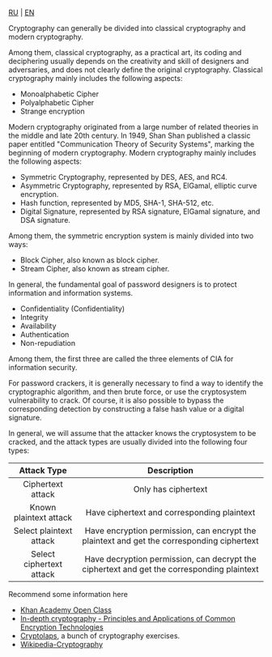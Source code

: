 [RU](./introduction.md) | [EN](./introduction-en.md)

Cryptography can generally be divided into classical cryptography and modern cryptography.

Among them, classical cryptography, as a practical art, its coding and deciphering usually depends on the creativity and skill of designers and adversaries, and does not clearly define the original cryptography. Classical cryptography mainly includes the following aspects:

- Monoalphabetic Cipher
- Polyalphabetic Cipher
- Strange encryption

Modern cryptography originated from a large number of related theories in the middle and late 20th century. In 1949, Shan Shan published a classic paper entitled "Communication Theory of Security Systems", marking the beginning of modern cryptography. Modern cryptography mainly includes the following aspects:

- Symmetric Cryptography, represented by DES, AES, and RC4.
- Asymmetric Cryptography, represented by RSA, ElGamal, elliptic curve encryption.
- Hash function, represented by MD5, SHA-1, SHA-512, etc.
- Digital Signature, represented by RSA signature, ElGamal signature, and DSA signature.

Among them, the symmetric encryption system is mainly divided into two ways:

- Block Cipher, also known as block cipher.
- Stream Cipher, also known as stream cipher.

In general, the fundamental goal of password designers is to protect information and information systems.

- Confidentiality (Confidentiality)
- Integrity
- Availability
- Authentication
- Non-repudiation

Among them, the first three are called the three elements of CIA for information security.

For password crackers, it is generally necessary to find a way to identify the cryptographic algorithm, and then brute force, or use the cryptosystem vulnerability to crack. Of course, it is also possible to bypass the corresponding detection by constructing a false hash value or a digital signature.

In general, we will assume that the attacker knows the cryptosystem to be cracked, and the attack types are usually divided into the following four types:

| Attack Type              | Description                                                                                |
| :----------------------: | :----------------------------------------------------------------------------------------: |
| Ciphertext attack        | Only has ciphertext                                                                        |
| Known plaintext attack   | Have ciphertext and corresponding plaintext                                                |
| Select plaintext attack  | Have encryption permission, can encrypt the plaintext and get the corresponding ciphertext |
| Select ciphertext attack | Have decryption permission, can decrypt the ciphertext and get the corresponding plaintext |

Recommend some information here

- [Khan Academy Open Class](<http://open.163.com/special/Khan/moderncryptography.html>)
- [In-depth cryptography - Principles and Applications of Common Encryption Technologies](./files/Understanding%20Cryptography%20by%20Christof%20Paar%20.pdf)
- [Cryptolaps](<https://cryptopals.com/>), a bunch of cryptography exercises.
- [Wikipedia-Cryptography](<https://en.wikipedia.org/wiki/Cryptography>)